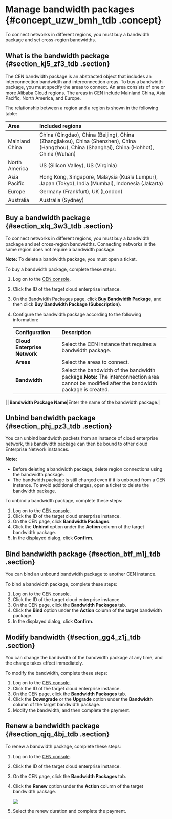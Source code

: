 # Manage bandwidth packages {#concept_uzw_bmh_tdb .concept}

To connect networks in different regions, you must buy a bandwidth package and set cross-region bandwidths.

## What is the bandwidth package {#section_kj5_zf3_tdb .section}

The CEN bandwidth package is an abstracted object that includes an interconnection bandwidth and interconnection areas. To buy a bandwidth package, you must specify the areas to connect. An area consists of one or more Alibaba Cloud regions. The areas in CEN include Mainland China, Asia Pacific, North America, and Europe.

The relationship between a region and a region is shown in the following table:

|Area|Included regions|
|:---|:---------------|
|Mainland China|China \(Qingdao\), China \(Beijing\), China \(Zhangjiakou\), China \(Shenzhen\), China \(Hangzhou\), China \(Shanghai\), China \(Hohhot\), China \(Wuhan\)|
|North America|US \(Silicon Valley\), US \(Virginia\)|
|Asia Pacific|Hong Kong, Singapore, Malaysia \(Kuala Lumpur\), Japan \(Tokyo\), India \(Mumbai\), Indonesia \(Jakarta\)|
|Europe|Germany \(Frankfurt\), UK \(London\)|
|Australia|Australia \(Sydney\)|

## Buy a bandwidth package {#section_xlq_3w3_tdb .section}

To connect networks in different regions, you must buy a bandwidth package and set cross-region bandwidths. Connecting networks in the same region does not require a bandwidth package.

**Note:** To delete a bandwidth package, you must open a ticket.

To buy a bandwidth package, complete these steps:

1.  Log on to the [CEN console](https://cen.console.aliyun.com).
2.  Click the ID of the target cloud enterprise instance.
3.  On the Bandwidth Packages page, click **Buy Bandwidth Package**, and then click **Buy Bandwidth Package \(Subscription\)**.
4.  Configure the bandwidth package according to the following information:

    |Configuration|Description|
    |:------------|:----------|
    |**Cloud Enterprise Network**|Select the CEN instance that requires a bandwidth package.|
    |**Areas**|Select the areas to connect.|
    |**Bandwidth**|Select the bandwidth of the bandwidth package.**Note:** The interconnection area cannot be modified after the bandwidth package is created.

|
    |**Bandwidth Package Name**|Enter the name of the bandwidth package.|


## Unbind bandwidth package {#section_phj_pz3_tdb .section}

You can unbind bandwidth packets from an instance of cloud enterprise network, this bandwidth package can then be bound to other cloud Enterprise Network instances.

**Note:** 

-   Before deleting a bandwidth package, delete region connections using the bandwidth package.
-   The bandwidth package is still charged even if it is unbound from a CEN instance. To avoid additional charges, open a ticket to delete the bandwidth package.

To unbind a bandwidth package, complete these steps:

1.  Log on to the [CEN console](https://cen.console.aliyun.com).
2.  Click the ID of the target cloud enterprise instance.
3.  On the CEN page, click **Bandwidth Packages**.
4.  Click the **Unbind** option under the **Action** column of the target bandwidth package.
5.  In the displayed dialog, click **Confirm**.

## Bind bandwidth package {#section_btf_m1j_tdb .section}

You can bind an unbound bandwidth package to another CEN instance.

To bind a bandwidth package, complete these steps:

1.  Log on to the [CEN console](http://cen.console.aliyun.com/).
2.  Click the ID of the target cloud enterprise instance.
3.  On the CEN page, click the **Bandwidth Packages** tab.
4.  Click the **Bind** option under the **Action** column of the target bandwidth package.
5.  In the displayed dialog, click **Confirm**.

## Modify bandwidth {#section_gg4_z1j_tdb .section}

You can change the bandwidth of the bandwidth package at any time, and the change takes effect immediately.

To modify the bandwidth, complete these steps:

1.  Log on to the [CEN console](https://cen.console.aliyun.com).
2.  Click the ID of the target cloud enterprise instance.
3.  On the CEN page, click the **Bandwidth Packages** tab.
4.  Click the **Downgrade** or the **Upgrade** option under the **Bandwidth** column of the target bandwidth package.
5.  Modify the bandwidth, and then complete the payment.

## Renew a bandwidth package {#section_qjq_4bj_tdb .section}

To renew a bandwidth package, complete these steps:

1.  Log on to the [CEN console](https://cen.console.aliyun.com).
2.  Click the ID of the target cloud enterprise instance.
3.  On the CEN page, click the **Bandwidth Packages** tab.
4.  Click the **Renew** option under the **Action** column of the target bandwidth package.

    ![](http://static-aliyun-doc.oss-cn-hangzhou.aliyuncs.com/assets/img/3050/1538231964877_en-US.png)

5.  Select the renew duration and complete the payment.

